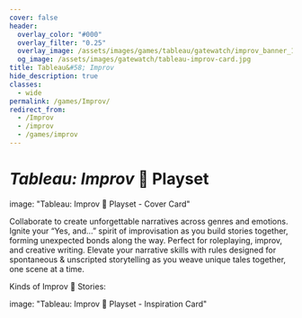 ```yaml
---
cover: false
header:
  overlay_color: "#000"
  overlay_filter: "0.25"
  overlay_image: /assets/images/games/tableau/gatewatch/improv_banner_1600_212.jpg
  og_image: /assets/images/gatewatch/tableau-improv-card.jpg
title: Tableau&#58; Improv
hide_description: true
classes:
  - wide
permalink: /games/Improv/
redirect_from:
  - /Improv
  - /improv
  - /games/improv
---
```


# ***Tableau:*** *Improv* 🎪 Playset

image: "Tableau: Improv 🎪 Playset - Cover Card"

Collaborate to create unforgettable narratives across genres and emotions. Ignite your “Yes, and…” spirit of improvisation as you build stories together, forming unexpected bonds along the way. Perfect for roleplaying, improv, and creative writing. Elevate your narrative skills with rules designed for spontaneous & unscripted storytelling as you weave unique tales together, one scene at a time.

Kinds of Improv 🎪 Stories:

image: "Tableau: Improv 🎪 Playset - Inspiration Card"
